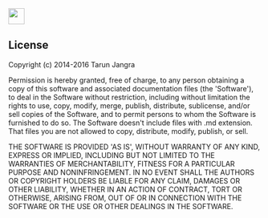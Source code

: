 <img src="http://www.tarunjangra.com/favicon.ico" width="32px" height="32px" />

## License

Copyright (c) 2014-2016 Tarun Jangra

Permission is hereby granted, free of charge, to any person obtaining a copy
of this software and associated documentation files (the 'Software'), to deal
in the Software without restriction, including without limitation the rights
to use, copy, modify, merge, publish, distribute, sublicense, and/or sell
copies of the Software, and to permit persons to whom the Software is
furnished to do so. The Software doesn't include files with .md extension.
That files you are not allowed to copy, distribute, modify, publish, or sell.

THE SOFTWARE IS PROVIDED 'AS IS', WITHOUT WARRANTY OF ANY KIND, EXPRESS OR
IMPLIED, INCLUDING BUT NOT LIMITED TO THE WARRANTIES OF MERCHANTABILITY,
FITNESS FOR A PARTICULAR PURPOSE AND NONINFRINGEMENT. IN NO EVENT SHALL THE
AUTHORS OR COPYRIGHT HOLDERS BE LIABLE FOR ANY CLAIM, DAMAGES OR OTHER
LIABILITY, WHETHER IN AN ACTION OF CONTRACT, TORT OR OTHERWISE, ARISING FROM,
OUT OF OR IN CONNECTION WITH THE SOFTWARE OR THE USE OR OTHER DEALINGS IN THE
SOFTWARE.
